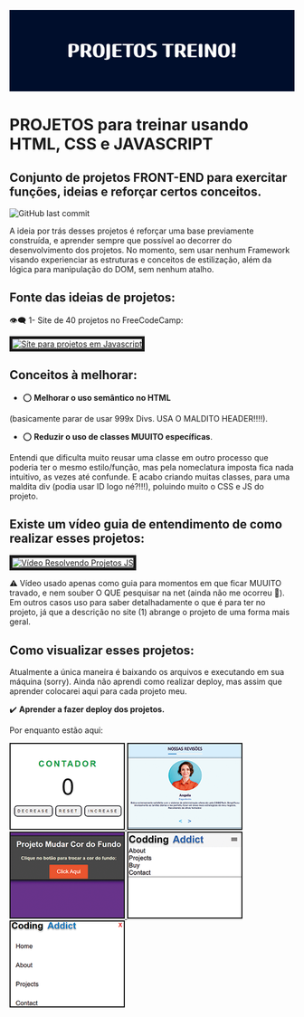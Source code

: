 ![image](PROJETOS_TREINO!.png)

# PROJETOS para treinar usando HTML, CSS e JAVASCRIPT

## Conjunto de projetos FRONT-END para exercitar funções, ideias e reforçar certos conceitos.

![GitHub last commit](https://img.shields.io/github/last-commit/Bruno-RSD/projetos-treino)

A ideia por trás desses projetos é reforçar uma base previamente construída, e aprender sempre que possível ao decorrer do desenvolvimento dos projetos. No momento, sem usar nenhum Framework visando experienciar as estruturas e conceitos de estilização, além da lógica para manipulação do DOM, sem nenhum atalho.

## Fonte das ideias de projetos:

👁️‍🗨️ 1- Site de 40 projetos no FreeCodeCamp:

<a href="https://www.freecodecamp.org/portuguese/news/40-projetos-em-javascript-para-iniciantes-ideias-simples-para-comecar-a-programar-em-js" target="_blank"> <img src="https://www.freecodecamp.org/portuguese/news/content/images/2021/11/60599216687d62084bf6ac9e.jpg" alt="Síte para projetos em Javascript" width="240" heigth="180" border="5"> </img> </a>

## Conceitos à melhorar:

- ⭕ <b>Melhorar o uso semântico no HTML</b>

(basicamente parar de usar 999x Divs. USA O MALDITO HEADER!!!!).

- ⭕ <b>Reduzir o uso de classes MUUITO específicas</b>.

Entendi que dificulta muito reusar uma classe em outro processo que poderia ter o mesmo estilo/função, mas pela nomeclatura imposta fica nada intuitivo, as vezes até confunde. E acabo criando muitas classes, para uma maldita div (podia usar ID logo né?!!!), poluindo muito o CSS e JS do projeto.

## Existe um vídeo guia de entendimento de como realizar esses projetos:

<a href="https://www.youtube.com/watch?v=3PHXvlpOkf4&t" target="_blank"> <img src="https://i.ytimg.com/vi/3PHXvlpOkf4/maxresdefault.jpg" alt="Vídeo Resolvendo Projetos JS" width="240" heigth="180" border="5"> </img> </a>

⚠️ Vídeo usado apenas como guia para momentos em que ficar MUUITO travado, e nem souber O QUE pesquisar na net (ainda não me ocorreu 🙏). Em outros casos uso para saber detalhadamente o que é para ter no projeto, já que a descrição no site (1) abrange o projeto de uma forma mais geral.

## Como visualizar esses projetos:

Atualmente a única maneira é baixando os arquivos e executando em sua máquina (sorry).
Ainda não aprendi como realizar deploy, mas assim que aprender colocarei aqui para cada projeto meu.

✔️ <b>Aprender a fazer deploy dos projetos.</b>

Por enquanto estão aqui:

<a href="https://bruno-rsd.github.io/projetos-treino/counter/counter.html" target="_blank">
    <img src="imgs/contador-projeto.png" alt="Projeto-Contador" border="2">
</a>
<a href="https://bruno-rsd.github.io/projetos-treino/carrossel-revisao/index.html" target="_blank">
    <img src="imgs/revisoes-projeto.png" alt="Projeto-Reviews" border="2">
</a>
<a href="https://bruno-rsd.github.io/projetos-treino/change-background-color/index.html" target="_blank">
    <img src="imgs/projeto-bgcolor.png" alt="Cor Tela de Fundo - Projeto" border="2">
</a>
<a href="https://bruno-rsd.github.io/projetos-treino/navegacao-responsiva/index.html" target="_blank">
    <img src="imgs/responsiveNav-projeto.png" alt="ResponsiveNav-Projeto" border="2">
</a>
<a href="https://bruno-rsd.github.io/projetos-treino/side-bar/index.html" target="_blank">
    <img src="imgs/SiderBar-Projeto.png" alt="Projeto-SideBar" border="2">
</a>

<!-- [projeto1](counter/) -->
